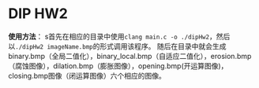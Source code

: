 # DIP HW2
**使用方法**：
    s首先在相应的目录中使用`clang main.c -o ./dipHw2`，然后以`./dipHw2 imageName.bmp`的形式调用该程序。
    随后在目录中就会生成binary.bmp（全局二值化），binary_local.bmp（自适应二值化），erosion.bmp（腐蚀图像），dilation.bmp（膨胀图像），opening.bmp(开运算图像)，closing.bmp图像（闭运算图像）六个相应的图像。



